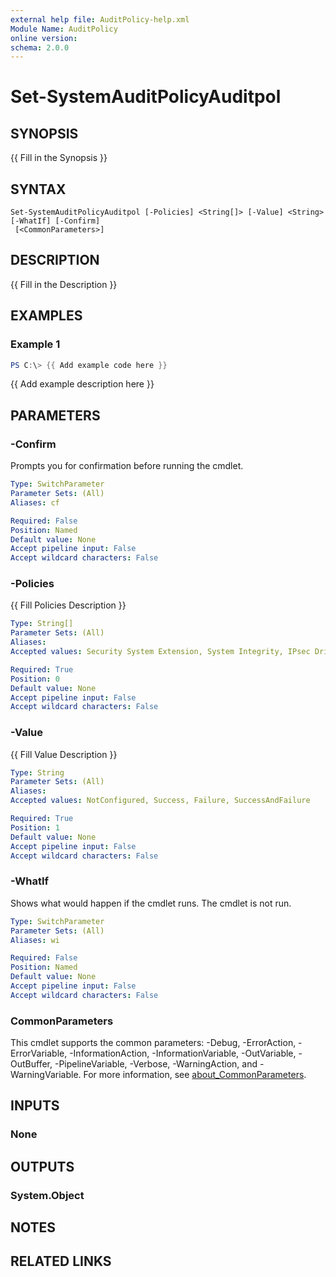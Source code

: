 ```yaml
---
external help file: AuditPolicy-help.xml
Module Name: AuditPolicy
online version:
schema: 2.0.0
---
```


# Set-SystemAuditPolicyAuditpol

## SYNOPSIS
{{ Fill in the Synopsis }}

## SYNTAX

```
Set-SystemAuditPolicyAuditpol [-Policies] <String[]> [-Value] <String> [-WhatIf] [-Confirm]
 [<CommonParameters>]
```

## DESCRIPTION
{{ Fill in the Description }}

## EXAMPLES

### Example 1
```powershell
PS C:\> {{ Add example code here }}
```

{{ Add example description here }}

## PARAMETERS

### -Confirm
Prompts you for confirmation before running the cmdlet.

```yaml
Type: SwitchParameter
Parameter Sets: (All)
Aliases: cf

Required: False
Position: Named
Default value: None
Accept pipeline input: False
Accept wildcard characters: False
```

### -Policies
{{ Fill Policies Description }}

```yaml
Type: String[]
Parameter Sets: (All)
Aliases:
Accepted values: Security System Extension, System Integrity, IPsec Driver, Other System Events, Security State Change, Logon, Logoff, Account Lockout, IPsec Main Mode, IPsec Quick Mode, IPsec Extended Mode, Special Logon, Other Logon/Logoff Events, Network Policy Server, User / Device Claims, Group Membership, File System, Registry, Kernel Object, SAM, Certification Services, Application Generated, Handle Manipulation, File Share, Filtering Platform Packet Drop, Filtering Platform Connection, Other Object Access Events, Detailed File Share, Removable Storage, Central Policy Staging, Non Sensitive Privilege Use, Other Privilege Use Events, Sensitive Privilege Use, Process Creation, Process Termination, DPAPI Activity, RPC Events, Plug and Play Events, Token Right Adjusted Events, Audit Policy Change, Authentication Policy Change, Authorization Policy Change, MPSSVC Rule-Level Policy Change, Filtering Platform Policy Change, Other Policy Change Events, Computer Account Management, Security Group Management, Distribution Group Management, Application Group Management, Other Account Management Events, User Account Management, Directory Service Access, Directory Service Changes, Directory Service Replication, Detailed Directory Service Replication, Kerberos Service Ticket Operations, Kerberos Service Ticket Operations, Other Account Logon Events, Kerberos Authentication Service, Credential Validation

Required: True
Position: 0
Default value: None
Accept pipeline input: False
Accept wildcard characters: False
```

### -Value
{{ Fill Value Description }}

```yaml
Type: String
Parameter Sets: (All)
Aliases:
Accepted values: NotConfigured, Success, Failure, SuccessAndFailure

Required: True
Position: 1
Default value: None
Accept pipeline input: False
Accept wildcard characters: False
```

### -WhatIf
Shows what would happen if the cmdlet runs. The cmdlet is not run.

```yaml
Type: SwitchParameter
Parameter Sets: (All)
Aliases: wi

Required: False
Position: Named
Default value: None
Accept pipeline input: False
Accept wildcard characters: False
```

### CommonParameters
This cmdlet supports the common parameters: -Debug, -ErrorAction, -ErrorVariable, -InformationAction, -InformationVariable, -OutVariable, -OutBuffer, -PipelineVariable, -Verbose, -WarningAction, and -WarningVariable. For more information, see [about_CommonParameters](http://go.microsoft.com/fwlink/?LinkID=113216).

## INPUTS

### None

## OUTPUTS

### System.Object
## NOTES

## RELATED LINKS

